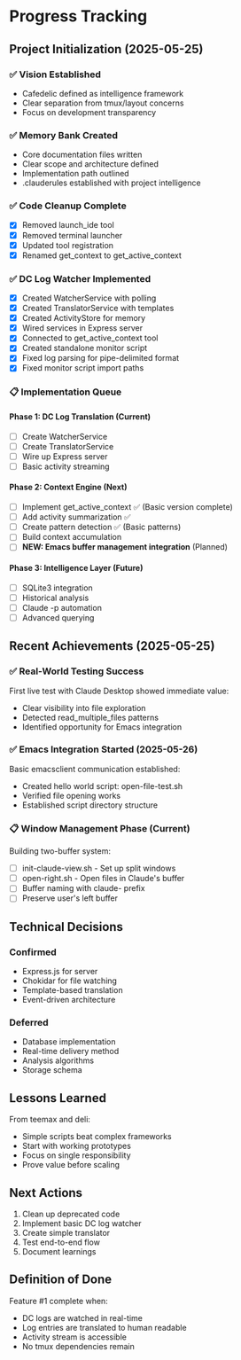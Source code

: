 # Progress Tracking

## Project Initialization (2025-05-25)

### ✅ Vision Established
- Cafedelic defined as intelligence framework
- Clear separation from tmux/layout concerns
- Focus on development transparency

### ✅ Memory Bank Created
- Core documentation files written
- Clear scope and architecture defined
- Implementation path outlined
- .clauderules established with project intelligence

### ✅ Code Cleanup Complete
- [x] Removed launch_ide tool
- [x] Removed terminal launcher
- [x] Updated tool registration
- [x] Renamed get_context to get_active_context

### ✅ DC Log Watcher Implemented
- [x] Created WatcherService with polling
- [x] Created TranslatorService with templates
- [x] Created ActivityStore for memory
- [x] Wired services in Express server
- [x] Connected to get_active_context tool
- [x] Created standalone monitor script
- [x] Fixed log parsing for pipe-delimited format
- [x] Fixed monitor script import paths

### 📋 Implementation Queue

#### Phase 1: DC Log Translation (Current)
- [ ] Create WatcherService
- [ ] Create TranslatorService  
- [ ] Wire up Express server
- [ ] Basic activity streaming

#### Phase 2: Context Engine (Next)
- [ ] Implement get_active_context ✅ (Basic version complete)
- [ ] Add activity summarization ✅ 
- [ ] Create pattern detection ✅ (Basic patterns)
- [ ] Build context accumulation
- [ ] **NEW: Emacs buffer management integration** (Planned)

#### Phase 3: Intelligence Layer (Future)
- [ ] SQLite3 integration
- [ ] Historical analysis
- [ ] Claude -p automation
- [ ] Advanced querying

## Recent Achievements (2025-05-25)

### ✅ Real-World Testing Success
First live test with Claude Desktop showed immediate value:
- Clear visibility into file exploration
- Detected read_multiple_files patterns
- Identified opportunity for Emacs integration

### ✅ Emacs Integration Started (2025-05-26)
Basic emacsclient communication established:
- Created hello world script: open-file-test.sh
- Verified file opening works
- Established script directory structure

### 📋 Window Management Phase (Current)
Building two-buffer system:
- [ ] init-claude-view.sh - Set up split windows
- [ ] open-right.sh - Open files in Claude's buffer
- [ ] Buffer naming with claude- prefix
- [ ] Preserve user's left buffer

## Technical Decisions

### Confirmed
- Express.js for server
- Chokidar for file watching
- Template-based translation
- Event-driven architecture

### Deferred
- Database implementation
- Real-time delivery method
- Analysis algorithms
- Storage schema

## Lessons Learned

From teemax and deli:
- Simple scripts beat complex frameworks
- Start with working prototypes
- Focus on single responsibility
- Prove value before scaling

## Next Actions

1. Clean up deprecated code
2. Implement basic DC log watcher
3. Create simple translator
4. Test end-to-end flow
5. Document learnings

## Definition of Done

Feature #1 complete when:
- DC logs are watched in real-time
- Log entries are translated to human readable
- Activity stream is accessible
- No tmux dependencies remain
